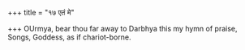 +++
title = "१७ एतं मे"

+++
OUrmya, bear thou far away to Darbhya this my hymn of praise,  
     Songs, Goddess, as if chariot-borne.